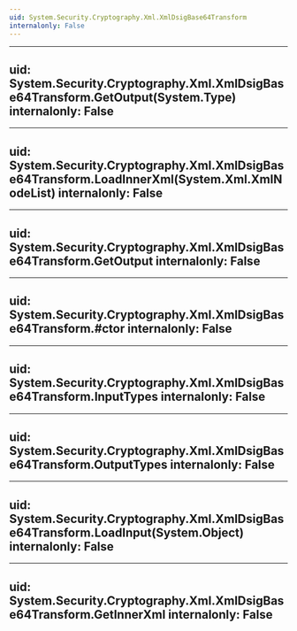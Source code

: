 ```yaml
---
uid: System.Security.Cryptography.Xml.XmlDsigBase64Transform
internalonly: False
---
```


---
uid: System.Security.Cryptography.Xml.XmlDsigBase64Transform.GetOutput(System.Type)
internalonly: False
---

---
uid: System.Security.Cryptography.Xml.XmlDsigBase64Transform.LoadInnerXml(System.Xml.XmlNodeList)
internalonly: False
---

---
uid: System.Security.Cryptography.Xml.XmlDsigBase64Transform.GetOutput
internalonly: False
---

---
uid: System.Security.Cryptography.Xml.XmlDsigBase64Transform.#ctor
internalonly: False
---

---
uid: System.Security.Cryptography.Xml.XmlDsigBase64Transform.InputTypes
internalonly: False
---

---
uid: System.Security.Cryptography.Xml.XmlDsigBase64Transform.OutputTypes
internalonly: False
---

---
uid: System.Security.Cryptography.Xml.XmlDsigBase64Transform.LoadInput(System.Object)
internalonly: False
---

---
uid: System.Security.Cryptography.Xml.XmlDsigBase64Transform.GetInnerXml
internalonly: False
---
